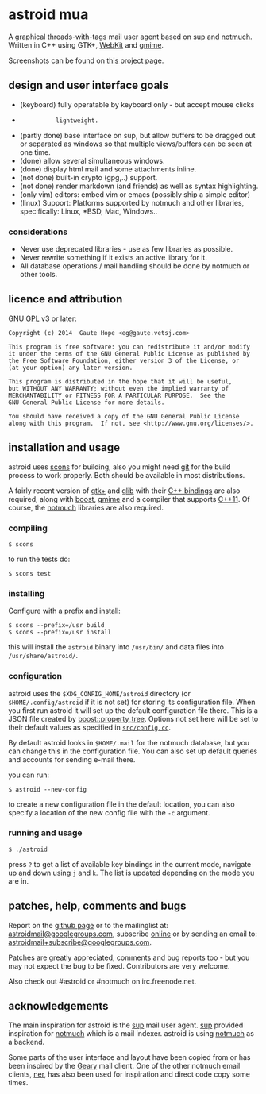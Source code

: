 # astroid mua

  A graphical threads-with-tags mail user agent based on [sup] and [notmuch].
  Written in C++ using GTK+, [WebKit] and [gmime].

  Screenshots can be found on [this project page](http://gaute.vetsj.com/pages/astroid.html).

## design and user interface goals
* (keyboard)    fully operatable by keyboard only - but accept mouse clicks
*               lightweight.
* (partly done) base interface on sup, but allow buffers to be dragged out
                or separated as windows so that multiple views/buffers can be
                seen at one time.
* (done)        allow several simultaneous windows.
* (done)        display html mail and some attachments inline.
* (not done)    built-in crypto (gpg,..) support.
* (not done)    render markdown (and friends) as well as syntax highlighting.
* (only vim)    editors: embed vim or emacs (possibly ship a simple editor)
* (linux)       Support: Platforms supported by notmuch and other libraries, specifically:
                         Linux, *BSD, Mac, Windows..

### considerations
  * Never use deprecated libraries - use as few libraries as possible.
  * Never rewrite something if it exists an active library for it.
  * All database operations / mail handling should be done by notmuch or other
    tools.

## licence and attribution

  GNU [GPL] v3 or later:

    Copyright (c) 2014  Gaute Hope <eg@gaute.vetsj.com>

    This program is free software: you can redistribute it and/or modify
    it under the terms of the GNU General Public License as published by
    the Free Software Foundation, either version 3 of the License, or
    (at your option) any later version.

    This program is distributed in the hope that it will be useful,
    but WITHOUT ANY WARRANTY; without even the implied warranty of
    MERCHANTABILITY or FITNESS FOR A PARTICULAR PURPOSE.  See the
    GNU General Public License for more details.

    You should have received a copy of the GNU General Public License
    along with this program.  If not, see <http://www.gnu.org/licenses/>.

## installation and usage

astroid uses [scons] for building, also you might need [git] for the build
process to work properly. Both should be available in most distributions.

A fairly recent version of [gtk+] and [glib] with their
[C++ bindings](http://www.gtkmm.org/en/) are also required, along with
[boost], [gmime] and a compiler that supports [C++11]. Of course, the
[notmuch] libraries are also required.

### compiling

` $ scons `

to run the tests do:

` $ scons test `

### installing

Configure with a prefix and install:
```
$ scons --prefix=/usr build
$ scons --prefix=/usr install
```

this will install the `astroid` binary into `/usr/bin/` and data files into `/usr/share/astroid/`.

### configuration

astroid uses the `$XDG_CONFIG_HOME/astroid` directory (or `$HOME/.config/astroid` if it is not set) for storing its configuration file. When you first run astroid it will set up the default configuration file there. This is a JSON file created by [boost::property_tree]. Options not set here will be set to their default values as specified in [`src/config.cc`](https://github.com/gauteh/astroid/blob/master/src/config.cc#L78).

By default astroid looks in `$HOME/.mail` for the notmuch database, but you can change this in the configuration file. You can also set up default queries and accounts for sending e-mail there.

you can run:

` $ astroid --new-config `

to create a new configuration file in the default location, you can also specify a location of the new config file with the `-c` argument.

### running and usage

` $ ./astroid `

press `?` to get a list of available key bindings in the current mode, navigate up and down using `j` and `k`. The list is updated depending on the mode you are in.

## patches, help, comments and bugs

Report on the [github page](https://github.com/gauteh/astroid) or to the mailinglist at: [astroidmail@googlegroups.com](https://groups.google.com/forum/#!forum/astroidmail), subscribe [online](https://groups.google.com/forum/#!forum/astroidmail) or by sending an email to:
[astroidmail+subscribe@googlegroups.com](mailto:astroidmail+subscribe@googlegroups.com).

Patches are greatly appreciated, comments and bug reports too - but you may not
expect the bug to be fixed. Contributors are very welcome.

Also check out #astroid or #notmuch on irc.freenode.net.

## acknowledgements

  The main inspiration for astroid is the [sup] mail user agent. [sup]
  provided inspiration for [notmuch] which is a mail indexer. astroid is
  using [notmuch] as a backend.

  Some parts of the user interface and layout have been copied from or has been
  inspired by the [Geary] mail client. One of the other notmuch email clients,
  [ner], has also been used for inspiration and direct code copy some times.

[sup]: http://supmua.org
[notmuch]: http://notmuchmail.org/
[Geary]: http://www.yorba.org/projects/geary/
[gmime]: http://spruce.sourceforge.net/gmime/
[webkit]: http://webkitgtk.org/
[GPL]: https://www.gnu.org/copyleft/gpl.html
[scons]: http://www.scons.org/
[git]: http://git-scm.com/
[C++11]: http://en.wikipedia.org/wiki/C%2B%2B11
[boost]: http://www.boost.org/
[gtk+]: http://www.gtk.org/
[glib]: https://developer.gnome.org/glib/
[boost::property_tree]: http://www.boost.org/doc/libs/1_56_0/doc/html/property_tree.html
[ner]: http://the-ner.org/

